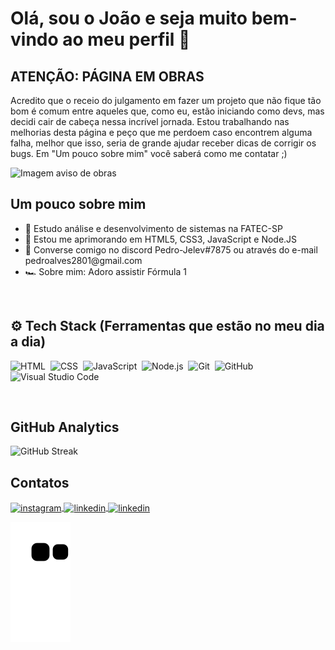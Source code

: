 <h1>Olá, sou o João e seja muito bem-vindo ao meu perfil 🎷</h1>

<h2>ATENÇÃO: PÁGINA EM OBRAS</h2>
<p>Acredito que o receio do julgamento em fazer um projeto que não fique tão bom é comum entre aqueles que, como eu, estão iniciando como devs, mas decidi cair de cabeça nessa incrível jornada. Estou trabalhando nas melhorias desta página e peço que me perdoem caso encontrem alguma falha, melhor que isso, seria de grande ajudar receber dicas de corrigir os bugs. Em "Um pouco sobre mim" você saberá como me contatar ;)</p>
<img scr="./img/construction.png" alt="Imagem aviso de obras" />


<h2>Um pouco sobre mim</h2>
<ul>
    <li>📖 Estudo análise e desenvolvimento de sistemas na FATEC-SP</li>
    <li>🚀 Estou me aprimorando em HTML5, CSS3, JavaScript e Node.JS</li>
    <li>🔗 Converse comigo no discord Pedro-Jelev#7875 ou através do e-mail pedroalves2801@gmail.com</li>
    <li>🏎️ Sobre mim: Adoro assistir Fórmula 1</li>
</ul>
<br>
<h2>⚙️ Tech Stack (Ferramentas que estão no meu dia a dia)</h2>

![HTML](https://img.shields.io/badge/-HTML-05122A?style=flat&logo=HTML5)&nbsp;
![CSS](https://img.shields.io/badge/-CSS-05122A?style=flat&logo=CSS3&logoColor=1572B6)&nbsp;
![JavaScript](https://img.shields.io/badge/-JavaScript-05122A?style=flat&logo=javascript)&nbsp;
![Node.js](https://img.shields.io/badge/-Node.js-05122A?style=flat&logo=node.js)&nbsp;
![Git](https://img.shields.io/badge/-Git-05122A?style=flat&logo=git)&nbsp;
![GitHub](https://img.shields.io/badge/-GitHub-05122A?style=flat&logo=github)&nbsp;
![Visual Studio Code](https://img.shields.io/badge/-Visual%20Studio%20Code-05122A?style=flat&logo=visual-studio-code&logoColor=007ACC)&nbsp;

<br>

<h2>GitHub Analytics</h2>
<p>

![GitHub Streak](http://github-readme-streak-stats.herokuapp.com?user=Pedro-Jelev&theme=radical&locale=pt-br)
</p>

<h2>Contatos</h2>
<p>
<a href="https://instagram.com/pedro_jelev" target="_blank">
 <img align="center" src="https://img.shields.io/badge/Instagram-E4405F?style=flat&logo=instagram&logoColor=white" alt="instagram"/>
</a>
<a href="https://www.linkedin.com/in/joao-pedro-jelev" target="_blank">
  <img align="center" src="https://img.shields.io/badge/LinkedIn-0077B5?style=flat&logo=linkedin&logoColor=white" alt="linkedin"/>
</a>
<a href="https://discordapp.com/users/Pedro-Jelev#7875" target="_blank">
  <img align="center" src="https://img.shields.io/badge/Discord-7289DA?style=flat&logo=discord" alt="linkedin"/>
</a>
</p>

![snake gif](https://github.com/Pedro-Jelev/Pedro-Jelev/blob/output/github-contribution-grid-snake.svg) 


<!--
![iuricode](https://github-readme-stats.vercel.app/api/top-langs/?username=pedro-jelev&theme=radical&height=800px)
**Pedro-Jelev/Pedro-Jelev** is a ✨ _special_ ✨ repository because its `README.md` (this file) appears on your GitHub profile.

Here are some ideas to get you started:

- 🔭 I’m currently working on ...
- 🌱 I’m currently learning ...
- 👯 I’m looking to collaborate on ...
- 🤔 I’m looking for help with ...
- 💬 Ask me about ...
- 📫 How to reach me: ...
- 😄 Pronouns: ...
- ⚡ Fun fact: ...
-->
